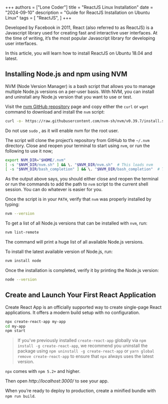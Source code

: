 +++
authors = ["Lone Coder"]
title = "ReactJS Linux Installation"
date = "2024-09-10"
description = "Guide for ReactJS Installation on Ubuntu Linux"
tags = [
    "ReactJS",
]
+++

Developed by Facebook in 2011, React (also referred to as ReactJS) is a Javascript library used for creating fast and interactive user interfaces. At the time of writing, it’s the most popular Javascript library for developing user interfaces.

In this article, you will learn how to install ReactJS on Ubuntu 18.04 and latest.

## Installing Node.js and npm using NVM

NVM (Node Version Manager) is a bash script that allows you to manage multiple Node.js versions on a per-user basis. With NVM, you can install and uninstall any Node.js version that you want to use or test.

Visit the [nvm GitHub repository](https://github.com/nvm-sh/nvm#installing-and-updating) page and copy either the `curl` or `wget` command to download and install the `nvm` script:
```bash
curl -o- https://raw.githubusercontent.com/nvm-sh/nvm/v0.39.7/install.sh | bash
```
Do not use `sudo` , as it will enable nvm for the root user.

The script will clone the project’s repository from GitHub to the `~/.nvm` directory. Close and reopen your terminal to start using `nvm`, or run the following to use it now;
```bash
export NVM_DIR="$HOME/.nvm"
[ -s "$NVM_DIR/nvm.sh" ] && \. "$NVM_DIR/nvm.sh"  # This loads nvm
[ -s "$NVM_DIR/bash_completion" ] && \. "$NVM_DIR/bash_completion"  # This loads nvm bash_completion
```
As the output above says, you should either close and reopen the terminal or run the commands to add the path to `nvm` script to the current shell session. You can do whatever is easier for you.

Once the script is in your `PATH`, verify that `nvm` was properly installed by typing:
```bash
nvm --version
```
To get a list of all Node.js versions that can be installed with `nvm`, run:
```bash
nvm list-remote
```
The command will print a huge list of all available Node.js versions.

To install the latest available version of Node.js, run:
```bash
nvm install node
```
Once the installation is completed, verify it by printing the Node.js version:
```bash
node --version
```
## Create and Launch Your First React Application

Create React App is an officially supported way to create single-page React applications. It offers a modern build setup with no configuration.
```bash
npx create-react-app my-app
cd my-app
npm start
```
> If you've previously installed `create-react-app` globally via `npm install -g create-react-app`, we recommend you uninstall the package using `npm uninstall -g create-react-app` or `yarn global remove create-react-app` to ensure that `npx` always uses the latest version.

`npx` comes with `npm 5.2+` and higher.

Then open *http://localhost:3000/* to see your app.

When you’re ready to deploy to production, create a minified bundle with `npm run build`.
